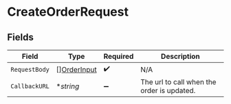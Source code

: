 # CreateOrderRequest


## Fields

| Field                                      | Type                                       | Required                                   | Description                                |
| ------------------------------------------ | ------------------------------------------ | ------------------------------------------ | ------------------------------------------ |
| `RequestBody`                              | [][OrderInput](./orderinput.md)            | :heavy_check_mark:                         | N/A                                        |
| `CallbackURL`                              | **string*                                  | :heavy_minus_sign:                         | The url to call when the order is updated. |